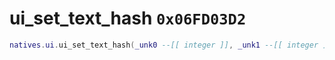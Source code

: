 # ui_set_text_hash `0x06FD03D2`

```lua
natives.ui.ui_set_text_hash(_unk0 --[[ integer ]], _unk1 --[[ integer ]])
```